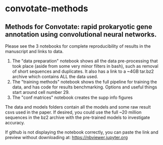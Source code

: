 # convotate-methods

## Methods for Convotate: rapid prokaryotic gene annotation using convolutional neural networks.

Please see the 3 notebooks for complete reproducibility of results in the manuscript and links to data.

1. The "data preparation" notebook shows all the data pre-processing that took place (aside from some very minor filters in bash), such as removal of short sequences and duplicates. It also has a link to a ~4GB tar.bz2 archive which contains ALL the  data used.
2. The "training methods" notebook shows the full pipeline for training the data, and has code for results benchmarking. Options and useful things start around cell number 29. 
3. The "conf matrices" notebook creates the supp info figures

The data and models folders contain all the models and some raw result csvs used in the paper. If desired, you could use the full ~20 million sequences in the bz2 archive with the pre-trained models to investigate accuracy.

If github is not displaying the notebook correctly, you can paste the link and preview without downloading at:
https://nbviewer.jupyter.org

